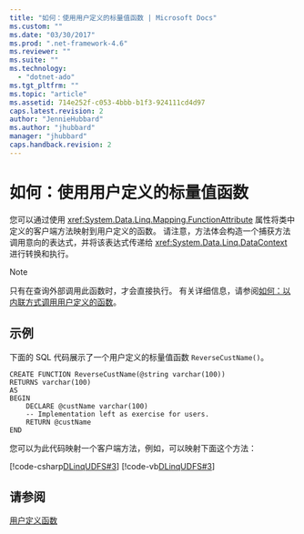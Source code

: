 ```yaml
---
title: "如何：使用用户定义的标量值函数 | Microsoft Docs"
ms.custom: ""
ms.date: "03/30/2017"
ms.prod: ".net-framework-4.6"
ms.reviewer: ""
ms.suite: ""
ms.technology: 
  - "dotnet-ado"
ms.tgt_pltfrm: ""
ms.topic: "article"
ms.assetid: 714e252f-c053-4bbb-b1f3-924111cd4d97
caps.latest.revision: 2
author: "JennieHubbard"
ms.author: "jhubbard"
manager: "jhubbard"
caps.handback.revision: 2
---
```

# 如何：使用用户定义的标量值函数
您可以通过使用 <xref:System.Data.Linq.Mapping.FunctionAttribute> 属性将类中定义的客户端方法映射到用户定义的函数。  请注意，方法体会构造一个捕获方法调用意向的表达式，并将该表达式传递给 <xref:System.Data.Linq.DataContext> 进行转换和执行。  
  
> [!NOTE]
>  只有在查询外部调用此函数时，才会直接执行。  有关详细信息，请参阅[如何：以内联方式调用用户定义的函数](../../../../../../docs/framework/data/adonet/sql/linq/how-to-call-user-defined-functions-inline.md)。  
  
## 示例  
 下面的 SQL 代码展示了一个用户定义的标量值函数 `ReverseCustName()`。  
  
```  
CREATE FUNCTION ReverseCustName(@string varchar(100))  
RETURNS varchar(100)  
AS  
BEGIN  
    DECLARE @custName varchar(100)  
    -- Implementation left as exercise for users.  
    RETURN @custName  
END  
```  
  
 您可以为此代码映射一个客户端方法，例如，可以映射下面这个方法：  
  
 [!code-csharp[DLinqUDFS#3](../../../../../../samples/snippets/csharp/VS_Snippets_Data/DLinqUDFS/cs/northwind-tfunc.cs#3)]
 [!code-vb[DLinqUDFS#3](../../../../../../samples/snippets/visualbasic/VS_Snippets_Data/DLinqUDFS/vb/northwind-tfunc.vb#3)]  
  
## 请参阅  
 [用户定义函数](../../../../../../docs/framework/data/adonet/sql/linq/user-defined-functions.md)